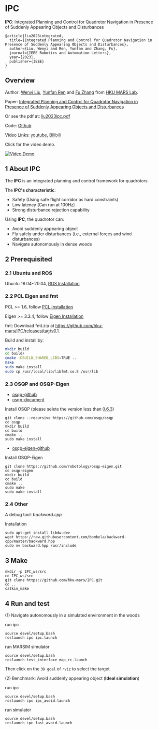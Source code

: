 # IPC

**IPC**: Integrated Planning and Control for Quadrotor Navigation in Presence of Suddenly Appearing Objects and Disturbances

```
@article{liu2023integrated,
  title={Integrated Planning and Control for Quadrotor Navigation in Presence of Suddenly Appearing Objects and Disturbances},
  author={Liu, Wenyi and Ren, Yunfan and Zhang, Fu},
  journal={IEEE Robotics and Automation Letters},
  year={2023},
  publisher={IEEE}
}
```

## Overview

Author: [Wenyi Liu](https://github.com/FENYUN323), [Yunfan Ren](https://github.com/RENyunfan) and [Fu Zhang](https://www.mech.hku.hk/academic-staff/Zhang-F) from [HKU MARS Lab](https://mars.hku.hk/).

Paper: [Integrated Planning and Control for Quadrotor Navigation in Presence of Suddenly Appearing Objects and Disturbances](https://ieeexplore.ieee.org/abstract/document/10238764)

Or see the pdf at:  [liu2023ipc.pdf](paper/liu2023ipc.pdf) 

Code: [Github](https://github.com/hku-mars/IPC)

Video Links: [youtube](https://www.youtube.com/watch?v=EZFxTkqqat4), [Bilibili](https://www.bilibili.com/video/BV1NM4y117TH)

Click for the video demo.

[![Video Demo](./IPC/img/out.png)](https://www.youtube.com/watch?v=EZFxTkqqat4)

## 1 About IPC

The **IPC** is an integrated planning and control framework for quadrotors.

The **IPC's characteristic**:

* Safety (Using safe flight corridor as hard constraints)
* Low latency (Can run at 100Hz)
* Strong disturbance rejection capability

Using **IPC**, the quadrotor can:

* Avoid suddenly appearing object
* Fly safely under disturbances (i.e., external forces and wind disturbances)
* Navigate autonomously in dense woods

## 2 Prerequisited

### 2.1 Ubuntu and ROS

Ubuntu 18.04~20.04, [ROS Installation](http://wiki.ros.org/ROS/Installation)

### 2.2 PCL Eigen and fmt

PCL >= 1.6, follow [PCL Installation](https://pointclouds.org)

Eigen >= 3.3.4, follow [Eigen Installation](https://eigen.tuxfamily.org/index.php?title=Main_Page)

fmt: Download fmt.zip at https://github.com/hku-mars/IPC/releases/tag/v0.1.

Build and install by:

```bash
mkdir build
cd build/
cmake -DBUILD_SHARED_LIBS=TRUE ..
make
sudo make install
sudo cp /usr/local/lib/libfmt.so.8 /usr/lib
```

### 2.3 OSQP and OSQP-Eigen

* [osqp-github](https://github.com/osqp/osqp)
* [osqp-document](https://osqp.org/docs/get_started/sources.html)

Install OSQP (please selete the version less than [0.6.3](https://github.com/osqp/osqp/releases/tag/v0.6.3))
```
git clone --recursive https://github.com/osqp/osqp
cd osqp
mkdir build
cd build
cmake ..
sudo make install
```

* [osqp-eigen-github](https://github.com/robotology/osqp-eigen)

Install OSQP-Eigen
```
git clone https://github.com/robotology/osqp-eigen.git
cd osqp-eigen
mkdir build
cd build
cmake ..
sudo make
sudo make install
```

### 2.4 Other

A debug tool: *backward.cpp*

Installation
```
sudo apt-get install libdw-dev
wget https://raw.githubusercontent.com/bombela/backward-cpp/master/backward.hpp
sudo mv backward.hpp /usr/include
```

## 3 Make

```
mkdir -p IPC_ws/src
cd IPC_ws/src
git clone https://github.com/hku-mars/IPC.git
cd ..
catkin_make
```

## 4 Run and test

(1) Navigate autonomously in a simulated environment in the woods 

run ipc
```
source devel/setup.bash
roslaunch ipc ipc.launch
```

run MARSIM simulator
```
source devel/setup.bash
roslaunch test_interface map_rc.launch
```

Then click on the `3D goal` of `rviz` to select the target 

(2) Benchmark: Avoid suddenly appearing object (**Ideal simulation**)

run ipc
```
source devel/setup.bash
roslaunch ipc ipc_avoid.launch
```

run simulator
```
source devel/setup.bash
roslaunch ipc fast_avoid.launch
```